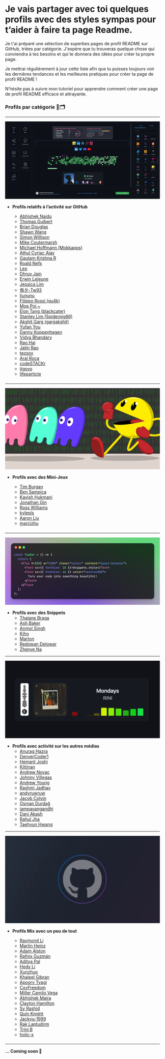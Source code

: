 # Je vais partager avec toi quelques profils avec des styles sympas pour t’aider à faire ta page Readme.

Je t'ai préparé une sélection de superbes pages de profil README sur GitHub, triées par catégorie. J'espère que tu trouveras quelque chose qui conviendra à tes besoins et qui te donnera des idées pour créer ta propre page.

Je mettrai régulièrement à jour cette liste afin que tu puisses toujours voir les dernières tendances et les meilleures pratiques pour créer ta page de profil README !

N’hésite pas à suivre mon tutoriel pour apprendre comment créer une page de profil README efficace et attrayante.

### Profils par catégorie 👤🗂

---

![bcac3a26b06d7790ca6a90c18a6747bc.png](Je%20vais%20partager%20avec%20toi%20quelques%20profils%20avec%20de%20b094f60b817741cdac1cc7e3b50400db/bcac3a26b06d7790ca6a90c18a6747bc.png)

- **Profils relatifs à l’activité sur GitHub**
    - [Abhishek Naidu](https://github.com/abhisheknaiidu/abhisheknaiidu)
    - [Thomas Guibert](https://github.com/thmsgbrt/thmsgbrt)
    - [Brian Douglas](https://github.com/bdougie/bdougie)
    - [Shawn Wang](https://github.com/sw-yx/sw-yx)
    - [Simon Willison](https://github.com/simonw/simonw)
    - [Mike Coutermarsh](https://github.com/mscoutermarsh/mscoutermarsh)
    - [Michael Hoffmann (Mokkapps)](https://github.com/mokkapps/mokkapps)
    - [Athul Cyriac Ajay](https://github.com/athul/athul)
    - [Gautam Krishna R](https://github.com/gautamkrishnar/gautamkrishnar)
    - [Roald Nefs](https://github.com/roaldnefs/roaldnefs)
    - [Leo](https://github.com/mopig/mopig)
    - [Dhruv Jain](https://github.com/maddhruv/maddhruv)
    - [Erwin Lejeune](https://github.com/guilyx/guilyx)
    - [Jessica Lim](https://github.com/JessicaLim8/JessicaLim8)
    - [侑夕-Tw93](https://github.com/tw93/tw93)
    - [liununu](https://github.com/liununu/liununu)
    - [Filippo Rossi (qu4k)](https://github.com/qu4k/qu4k)
    - [Moe Poi ~](https://github.com/moepoi/moepoi)
    - [Elon Tang (blackcater)](https://github.com/blackcater/blackcater)
    - [Stanley Lim (Spiderpig86)](https://github.com/Spiderpig86/Spiderpig86)
    - [Akshit Garg (gargakshit)](https://github.com/gargakshit/gargakshit)
    - [Yufan You](https://github.com/ouuan/ouuan)
    - [Danny Koppenhagen](https://github.com/d-koppenhagen/d-koppenhagen)
    - [Vidya Bhandary](https://github.com/vidyabhandary/vidyabhandary)
    - [Rao Hai](https://github.com/RaoHai/RaoHai)
    - [Jatin Rao](https://github.com/jatin2003/jatin2003)
    - [teoxoy](https://github.com/teoxoy/teoxoy)
    - [Aral Roca](https://github.com/aralroca/aralroca)
    - [codeSTACKr](https://github.com/codestackr/codestackr)
    - [itgoyo](https://github.com/itgoyo/itgoyo)
    - [lifeparticle](https://github.com/lifeparticle/lifeparticle)
    
    ### 
    

---

![8e82f3d4c3ba7fdc7dba2947096ad46b.png](Je%20vais%20partager%20avec%20toi%20quelques%20profils%20avec%20de%20b094f60b817741cdac1cc7e3b50400db/8e82f3d4c3ba7fdc7dba2947096ad46b.png)

- **Profils avec des Mini-Jeux**
    - [Tim Burgan](https://github.com/timburgan/timburgan)
    - [Ben Sampica](https://github.com/benjaminsampica/benjaminsampica)
    - [Kavish Hukmani](https://github.com/DoubleGremlin181/DoubleGremlin181)
    - [Jonathan Gin](https://github.com/JonathanGin52/JonathanGin52)
    - [Ross Williams](https://github.com/rossjrw/rossjrw)
    - [kylepls](https://github.com/kylepls/kylepls)
    - [Aaron Liu](https://github.com/HFO4/HFO4)
    - [marcizhu](https://github.com/marcizhu/marcizhu)
    
    ### 
    

---

![Untitled.png](Je%20vais%20partager%20avec%20toi%20quelques%20profils%20avec%20de%20b094f60b817741cdac1cc7e3b50400db/Untitled.png)

- **Profils avec des Snippets**
    - [Thaiane Braga](https://github.com/Thaiane/Thaiane)
    - [Ash Baker](https://github.com/ashbakernz/ashbakernz)
    - [Anmol Singh](https://github.com/anmol098/anmol098)
    - [Kiho](https://github.com/monkindey/monkindey)
    - [Marton](https://github.com/martonlederer/martonlederer)
    - [Redowan Delowar](https://github.com/rednafi/rednafi)
    - [Zhenye Na](https://github.com/Zhenye-Na/Zhenye-Na)

---

![b843677a2b55ecb8d8b40c0d5da97dac (1).png](Je%20vais%20partager%20avec%20toi%20quelques%20profils%20avec%20de%20b094f60b817741cdac1cc7e3b50400db/b843677a2b55ecb8d8b40c0d5da97dac_(1).png)

- **Profils avec activité sur les autres médias**
    - [Anurag Hazra](https://github.com/anuraghazra/anuraghazra)
    - [DenverCoder1](https://github.com/DenverCoder1/DenverCoder1)
    - [Hemant Joshi](https://github.com/8bithemant/8bithemant)
    - [Kittinan](https://github.com/kittinan/kittinan)
    - [Andrew Novac](https://github.com/novatorem/novatorem)
    - [Johnny Villegas](https://github.com/C9-LinkRs/C9-LinkRs)
    - [Andrew Young](https://github.com/andyruwruw/andyruwruw)
    - [Rashmi Jadhav](https://github.com/rusty-sj/rusty-sj)
    - [andyruwruw](https://github.com/andyruwruw/andyruwruw)
    - [Jacob Colvin](https://github.com/MacroPower/MacroPower)
    - [Osman Durdağ](https://github.com/zumrudu-anka/zumrudu-anka)
    - [iampavangandhi](https://github.com/iampavangandhi/iampavangandhi)
    - [Dani Akash](https://github.com/daniakash/daniakash)
    - [Rahul Jha](https://github.com/rahul-jha98/rahul-jha98)
    - [Taehyun Hwang](https://github.com/HwangTaehyun/HwangTaehyun)

---

![e6acfd4b329524ab114a0f2f3ff99224.png](Je%20vais%20partager%20avec%20toi%20quelques%20profils%20avec%20de%20b094f60b817741cdac1cc7e3b50400db/e6acfd4b329524ab114a0f2f3ff99224.png)

- **Profils Mix avec un peu de tout**
    - [Raymond Li](https://github.com/Raymo111/Raymo111)
    - [Martin Heinz](https://github.com/MartinHeinz/MartinHeinz)
    - [Adam Alston](https://github.com/adamalston/adamalston)
    - [Rafnix Guzmán](https://github.com/rafnixg/rafnixg)
    - [Aditya Pal](https://github.com/sciencepal/sciencepal)
    - [Hedy Li](https://github.com/hedythedev/hedythedev)
    - [Xunzhuo](https://github.com/xunzhuo/xunzhuo)
    - [Khaleel Gibran](https://github.com/khalby786/khalby786)
    - [Apoorv Tyagi](https://github.com/apoorvtyagi/apoorvtyagi)
    - [CxyFreedom](https://github.com/cxyfreedom/cxyfreedom)
    - [Miller Camilo Vega](https://github.com/minoveaz/minoveaz)
    - [Abhishek Maira](https://github.com/AbhishekMaira10/AbhishekMaira10)
    - [Clayton Hamilton](https://github.com/claytonjhamilton/claytonjhamilton)
    - [Sy Rashid](https://github.com/syrashid/syrashid)
    - [Quin Knight](https://github.com/cheesits456/cheesits456)
    - [Jackyu-1999](https://github.com/Jackyu-1999/Jackyu-1999)
    - [Rak Laptudirm](https://github.com/raklaptudirm/raklaptudirm)
    - [Trini B](https://github.com/trinib/trinib)
    - [holic-x](https://github.com/holic-x/holic-x)
    
    ### 
    

---

**… Coming soon 👀**